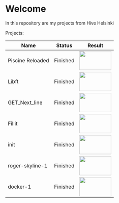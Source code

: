 # Welcome
In this repository are my projects from Hive Helsinki

Projects:

Name | Status | Result
---|---|---
Piscine Reloaded | Finished | <image src="images/Piscine_Reloaded.png" width = 100 height = 60 >
Libft | Finished | <image src="images/Libft.png" width = 100 height = 60 >
GET_Next_line | Finished | <image src="images/Get_Next_line.png" width = 100 height = 60 >
Fillit | Finished | <image src="images/Fillit.png" width = 100 height = 60 >
init | Finished | <image src="images/init.png" width = 100 height = 60 >
roger-skyline-1 | Finished | <image src="images/roger-skyline-1.png" width = 100 height = 60 >
docker-1 | Finished | <image src="images/docker-1.png" width = 100 height = 60 >